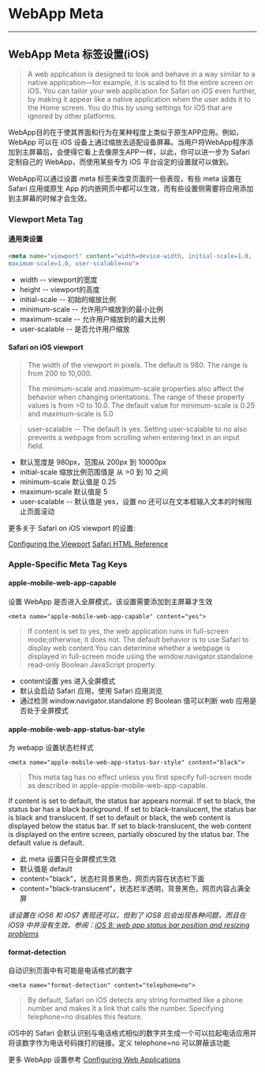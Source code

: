 # WebApp Meta
---

## WebApp Meta 标签设置(iOS)

> A web application is designed to look and behave in a way similar to a native application—for example, it is scaled to fit the entire screen on iOS. You can tailor your web application for Safari on iOS even further, by making it appear like a native application when the user adds it to the Home screen. You do this by using settings for iOS that are ignored by other platforms.

WebApp目的在于使其界面和行为在某种程度上类似于原生APP应用。例如，WebApp 可以在 iOS 设备上通过缩放去适配设备屏幕。当用户将WebApp程序添加到主屏幕后，会使得它看上去像原生APP一样，以此，你可以进一步为 Safari 定制自己的 WebApp，而使用某些专为 iOS 平台设定的设置就可以做到。

WebApp可以通过设置 meta 标签来改变页面的一些表现，有些 meta 设置在 Safari 应用或原生 App 的内嵌网页中都可以生效，而有些设置侧需要将应用添加到主屏幕的时候才会生效。


### Viewport Meta Tag

#### 通用类设置
```html
<meta name="viewport" content="width=device-width, initial-scale=1.0,
maximum-scale=1.0, user-scalable=no">
```
* width -- viewport的宽度
* height -- viewport的高度
* initial-scale -- 初始的缩放比例
* minimum-scale -- 允许用户缩放到的最小比例
* maximum-scale -- 允许用户缩放到的最大比例
* user-scalable -- 是否允许用户缩放

#### Safari on iOS viewport

> The width of the viewport in pixels. The default is 980. The range is from 200 to 10,000.
>
> The minimum-scale and maximum-scale properties also affect the behavior when changing orientations. The range of these property values is from >0 to 10.0. The default value for minimum-scale is 0.25 and maximum-scale is 5.0

> user-scalable -- The default is yes.
Setting user-scalable to no also prevents a webpage from scrolling when entering text in an input field.


* 默认宽度是 980px，范围从 200px 到 10000px
* initial-scale 缩放比例范围值是 从 >0 到 10 之间
* minimum-scale 默认值是 0.25
* maximum-scale 默认值是 5
* user-scalable -- 默认值是 yes，设置 no 还可以在文本框输入文本的时候阻止页面滚动


更多关于 Safari on iOS viewport 的设置:

[Configuring the Viewport](https://developer.apple.com/library/ios/documentation/AppleApplications/Reference/SafariWebContent/UsingtheViewport/UsingtheViewport.html#//apple_ref/doc/uid/TP40006509-SW19)
[Safari HTML Reference](https://developer.apple.com/library/safari/documentation/AppleApplications/Reference/SafariHTMLRef/Articles/MetaTags.html)

### Apple-Specific Meta Tag Keys

#### apple-mobile-web-app-capable

设置 WebApp 是否进入全屏模式，该设置需要添加到主屏幕才生效

	<meta name="apple-mobile-web-app-capable" content="yes">

> If content is set to yes, the web application runs in full-screen mode;otherwise, it does not. The default behavior is to use Safari to display web content.You can determine whether a webpage is displayed in full-screen mode using the window.navigator.standalone read-only Boolean JavaScript property.

* content设置 yes 进入全屏模式
* 默认会启动 Safari 应用，使用 Safari 应用浏览
* 通过检测 window.navigator.standalone 的 Boolean 值可以判断 web 应用是否处于全屏模式

#### apple-mobile-web-app-status-bar-style

为 webapp 设置状态栏样式

	<meta name="apple-mobile-web-app-status-bar-style" content="black">

> This meta tag has no effect unless you first specify full-screen mode as described in apple-apple-mobile-web-app-capable.
>
If content is set to default, the status bar appears normal. If set to black, the status bar has a black background. If set to black-translucent, the status bar is black and translucent. If set to default or black, the web content is displayed below the status bar. If set to black-translucent, the web content is displayed on the entire screen, partially obscured by the status bar. The default value is default.

* 此 meta 设置只在全屏模式生效
* 默认值是 default
* content="black"，状态栏背景黑色，网页内容在状态栏下面
* content="black-translucent"，状态栏半透明，背景黑色，网页内容占满全屏

*该设置在 iOS6 和 iOS7 表现还可以，但到了 iOS8 后会出现各种问题，而且在 iOS9 中并没有生效。参阅：[iOS 8: web app status bar position and resizing problems](http://stackoverflow.com/questions/25884806/ios-8-web-app-status-bar-position-and-resizing-problems)*

#### format-detection

自动识别页面中有可能是电话格式的数字

	<meta name="format-detection" content="telephone=no">

> By default, Safari on iOS detects any string formatted like a phone number and makes it a link that calls the number. Specifying telephone=no disables this feature.

iOS中的 Safari 会默认识别与电话格式相似的数字并生成一个可以拉起电话应用并将该数字作为电话号码拨打的链接。定义 telephone=no 可以屏蔽该功能

更多 WebApp 设置参考 [Configuring Web Applications](https://developer.apple.com/library/ios/documentation/AppleApplications/Reference/SafariWebContent/ConfiguringWebApplications/ConfiguringWebApplications.html#//apple_ref/doc/uid/TP40002051-CH3-SW4)
